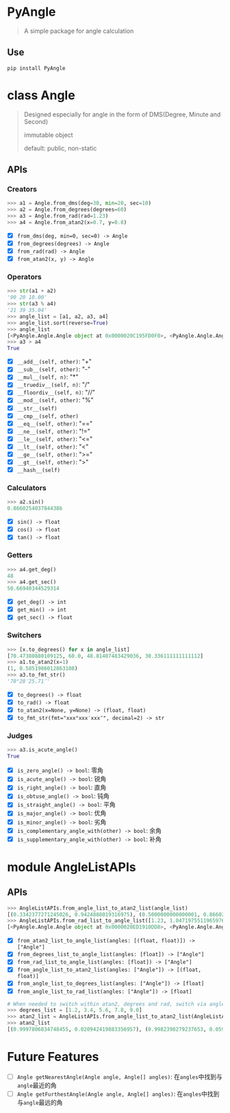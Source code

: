 # PyAngle

> A simple package for angle calculation

## Use

```
pip install PyAngle
```

# class Angle

> Designed especially for angle in the form of DMS(Degree, Minute and Second)
>
> immutable object
>
> default: public, non-static

## APIs

### Creators

```python
>>> a1 = Angle.from_dms(deg=30, min=20, sec=10)
>>> a2 = Angle.from_degrees(degrees=60)
>>> a3 = Angle.from_rad(rad=1.23)
>>> a4 = Angle.from_atan2(x=0.7, y=0.8)
```

- [x] `from_dms(deg, min=0, sec=0) -> Angle`
- [x] `from_degrees(degrees) -> Angle`
- [x] `from_rad(rad) -> Angle`
- [x] `from_atan2(x, y) -> Angle`

### Operators

```python
>>> str(a1 + a2)
'90 20 10.00'
>>> str(a3 % a4)
'21 39 35.04'
>>> angle_list = [a1, a2, a3, a4]
>>> angle_list.sort(reverse=True)
>>> angle_list
[<PyAngle.Angle.Angle object at 0x0000020C195FD0F0>, <PyAngle.Angle.Angle object at 0x0000020C19521B38>, <PyAngle.Angle.Angle object at 0x0000020C195FD860>, <PyAngle.Angle.Angle object at 0x0000020C195D6EF0>]
>>> a3 > a4
True
```

- [x] `__add__(self, other)`: "+"
- [x] `__sub__(self, other)`: "-"
- [x] `__mul__(self, n)`: "\*"
- [x] `__truediv__(self, n)`: "/"
- [x] `__floordiv__(self, n)`: "//"
- [x] `__mod__(self, other)`: "%"
- [x] `__str__(self)`
- [x] `__cmp__(self, other)`
- [x] `__eq__(self, other)`: "=="
- [x] `__ne__(self, other)`: "!="
- [x] `__le__(self, other)`: "<="
- [x] `__lt__(self, other)`: "<"
- [x] `__ge__(self, other)`: ">="
- [x] `__gt__(self, other)`: ">"
- [x] `__hash__(self)`

### Calculators

```python
>>> a2.sin()
0.8660254037844386
```

- [x] `sin() -> float`
- [x] `cos() -> float`
- [x] `tan() -> float`

### Getters

```python
>>> a4.get_deg()
48
>>> a4.get_sec()
50.66940344529314
```

- [x] `get_deg() -> int`
- [x] `get_min() -> int`
- [x] `get_sec() -> float`

### Switchers

```python
>>> [x.to_degrees() for x in angle_list]
[70.47380880109125, 60.0, 48.81407483429036, 30.336111111111112]
>>> a1.to_atan2(x=1)
(1, 0.5851986012863108)
>>> a3.to_fmt_str()
'70°28′25.71″'
```

- [x] `to_degrees() -> float`
- [x] `to_rad() -> float`
- [x] `to_atan2(x=None, y=None) -> (float, float)`
- [x] `to_fmt_str(fmt="xxx°xxx′xxx″", decimal=2) -> str`

### Judges

```python
>>> a3.is_acute_angle()
True
```

- [x] `is_zero_angle() -> bool`: 零角
- [x] `is_acute_angle() -> bool`: 锐角
- [x] `is_right_angle() -> bool`: 直角
- [x] `is_obtuse_angle() -> bool`: 钝角
- [x] `is_straight_angle() -> bool`: 平角
- [x] `is_major_angle() -> bool`: 优角
- [x] `is_minor_angle() -> bool`: 劣角
- [x] `is_complementary_angle_with(other) -> bool`: 余角
- [x] `is_supplementary_angle_with(other) -> bool`: 补角

# module AngleListAPIs

## APIs

```python
>>> AngleListAPIs.from_angle_list_to_atan2_list(angle_list)
[(0.3342377271245026, 0.9424888019316975), (0.5000000000000001, 0.8660254037844386), (0.658504607868518, 0.7525766947068778), (0.8630773966838536, 0.5050716853412216)]
>>> AngleListAPIs.from_rad_list_to_angle_list([1.23, 1.0471975511965976, 0.8519663271732721, 0.5294650211397243])
[<PyAngle.Angle.Angle object at 0x0000028ED1910DD8>, <PyAngle.Angle.Angle object at 0x0000028ED1910E48>, <PyAngle.Angle.Angle object at 0x0000028ED1910EB8>, <PyAngle.Angle.Angle object at 0x0000028ED1910F28>]
```

- [x] `from_atan2_list_to_angle_list(angles: [(float, float)]) -> ["Angle"]`
- [x] `from_degrees_list_to_angle_list(angles: [float]) -> ["Angle"]`
- [x] `from_rad_list_to_angle_list(angles: [float]) -> ["Angle"]`
- [x] `from_angle_list_to_atan2_list(angles: ["Angle"]) -> [(float, float)]`
- [x] `from_angle_list_to_degrees_list(angles: ["Angle"]) -> [float]`
- [x] `from_angle_list_to_rad_list(angles: ["Angle"]) -> [float]`

```python
# When needed to switch within atan2, degrees and rad, switch via angle list
>>> degrees_list = [1.2, 3.4, 5.6, 7.8, 9.0]
>>> atan2_list = AngleListAPIs.from_angle_list_to_atan2_list(AngleListAPIs.from_degrees_list_to_angle_list(degrees_list))
>>> atan2_list
[(0.9997806834748455, 0.020942419883356957), (0.9982398279237653, 0.05930637357596162), (0.9952273999818312, 0.09758289975914947), (0.9907478404714436, 0.13571557243430438), (0.9876883405951378, 0.15643446504023087)]
```

# Future Features

- [ ] `Angle getNearestAngle(Angle angle, Angle[] angles)`: 在`angles`中找到与`angle`最近的角
- [ ] `Angle getFurthestAngle(Angle angle, Angle[] angles)`: 在`angles`中找到与`angle`最远的角
